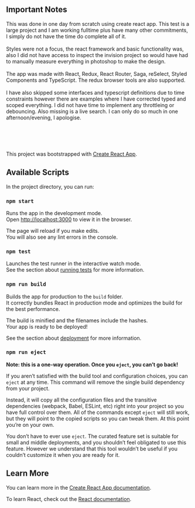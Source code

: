 ## Important Notes

This was done in one day from scratch using create react app. This test is a large project and I am working fulltime plus have many other commitments, I simply do not have the time do complete all of it.
<br /><br />
Styles were not a focus, the react framework and basic functionality was, also I did not have access to inspect the invision project so would have had to manually measure everything in photoshop to make the design.
<br /><br />
The app was made with React, Redux, React Router, Saga, reSelect, Styled Components and TypeScript. The redux browser tools are also supported.
<br /><br />
I have also skipped some interfaces and typescript definitions due to time constraints however there are examples where I have corrected typed and scoped everything. I did not have time to implement any throttleing or debouncing. Also missing is a live search. I can only do so much in one afternoon/evening, I apologise.  
<br /><br />
<br /><br />

This project was bootstrapped with [Create React App](https://github.com/facebook/create-react-app).

## Available Scripts

In the project directory, you can run:

### `npm start`

Runs the app in the development mode.<br />
Open [http://localhost:3000](http://localhost:3000) to view it in the browser.

The page will reload if you make edits.<br />
You will also see any lint errors in the console.

### `npm test`

Launches the test runner in the interactive watch mode.<br />
See the section about [running tests](https://facebook.github.io/create-react-app/docs/running-tests) for more information.

### `npm run build`

Builds the app for production to the `build` folder.<br />
It correctly bundles React in production mode and optimizes the build for the best performance.

The build is minified and the filenames include the hashes.<br />
Your app is ready to be deployed!

See the section about [deployment](https://facebook.github.io/create-react-app/docs/deployment) for more information.

### `npm run eject`

**Note: this is a one-way operation. Once you `eject`, you can’t go back!**

If you aren’t satisfied with the build tool and configuration choices, you can `eject` at any time. This command will remove the single build dependency from your project.

Instead, it will copy all the configuration files and the transitive dependencies (webpack, Babel, ESLint, etc) right into your project so you have full control over them. All of the commands except `eject` will still work, but they will point to the copied scripts so you can tweak them. At this point you’re on your own.

You don’t have to ever use `eject`. The curated feature set is suitable for small and middle deployments, and you shouldn’t feel obligated to use this feature. However we understand that this tool wouldn’t be useful if you couldn’t customize it when you are ready for it.

## Learn More

You can learn more in the [Create React App documentation](https://facebook.github.io/create-react-app/docs/getting-started).

To learn React, check out the [React documentation](https://reactjs.org/).
